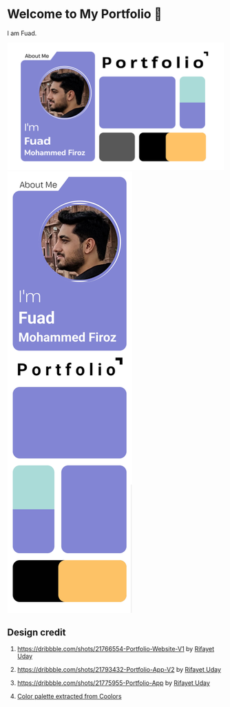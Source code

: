 # Welcome to My Portfolio 👋

I am Fuad.

![Web](./screenshots/Portfolio%20(Home%20-%2029%20Jan).png)
![Mobile](./screenshots/Portfolio-Mobile%20(Home%20-%2029%20Jan).jpg)

## Design credit

1. https://dribbble.com/shots/21766554-Portfolio-Website-V1 by [Rifayet Uday](https://dribbble.com/abc)

2. https://dribbble.com/shots/21793432-Portfolio-App-V2 by [Rifayet Uday](https://dribbble.com/abc)

3. https://dribbble.com/shots/21775955-Portfolio-App by [Rifayet Uday](https://dribbble.com/abc)

4. [Color palette extracted from Coolors](https://coolors.co/8285d3-aadbd8-585858-ffc366-efb0ff-000000)

